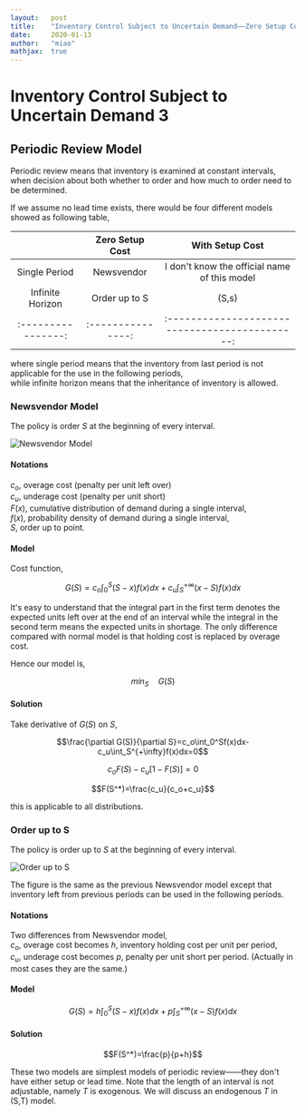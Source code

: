 ```yaml
---
layout:   post
title:    "Inventory Control Subject to Uncertain Demand——Zero Setup Cost"
date:     2020-01-13
author:   "miao"
mathjax:  true
---
```




# Inventory Control Subject to Uncertain Demand 3
## Periodic Review Model
Periodic review means that inventory is examined at constant intervals, when decision about both whether to order and how much to order need to be determined.

If we assume no lead time exists, there would be four different models showed as following table,

|                  | Zero Setup Cost |                With Setup Cost               |
|:----------------:|:---------------:|:--------------------------------------------:|
|   Single Period  |    Newsvendor   | I don't know the official name of this model |
| Infinite Horizon |  Order up to S  |                     (S,s)                    |
|:----------------:|:---------------:|:--------------------------------------------:|

where single period means that the inventory from last period is not applicable for the use in the following periods,     
while infinite horizon means that the inheritance of inventory is allowed.

### Newsvendor Model
The policy is order $S$ at the beginning of every interval.

![Newsvendor Model](https://i.loli.net/2020/01/13/fexyL2TjoAHDMPV.jpg)

#### Notations
$c_o$, overage cost (penalty per unit left over)     
$c_u$, underage cost (penalty per unit short)     
$F(x)$, cumulative distribution of demand during a single interval,     
$f(x)$, probability density of demand during a single interval,     
$S$, order up to point.

#### Model
Cost function,

$$G(S)=c_o\int_0^S(S-x)f(x)dx+c_u\int_S^{+\infty}(x-S)f(x)dx$$

It's easy to understand that the integral part in the first term denotes the expected units left over at the end of an interval while the integral in the second term means the expected units in shortage. The only difference compared with normal model is that holding cost is replaced by overage cost.

Hence our model is,

$$min_S\quad G(S)$$

#### Solution
Take derivative of $G(S)$ on $S$,

$$\frac{\partial G(S)}{\partial S}=c_o\int_0^Sf(x)dx-c_u\int_S^{+\infty}f(x)dx=0$$

$$c_oF(S)-c_u[1-F(S)]=0$$

$$F(S^*)=\frac{c_u}{c_o+c_u}$$

this is applicable to all distributions.

### Order up to S
The policy is order up to $S$ at the beginning of every interval.

![Order up to S](https://i.loli.net/2020/01/13/fexyL2TjoAHDMPV.jpg)

The figure is the same as the previous Newsvendor model except that inventory left from previous periods can be used in the following periods.     

#### Notations
Two differences from Newsvendor model,      
$c_o$, overage cost becomes $h$, inventory holding cost per unit per period,      
$c_u$, underage cost becomes $p$, penalty per unit short per period. (Actually in most cases they are the same.)

#### Model

$$G(S)=h\int_0^S(S-x)f(x)dx+p\int_S^{+\infty}(x-S)f(x)dx$$

#### Solution

$$F(S^*)=\frac{p}{p+h}$$


These two models are simplest models of periodic review——they don't have either setup or lead time. Note that the length of an interval is not adjustable, namely $T$ is exogenous. We will discuss an endogenous $T$ in (S,T) model.